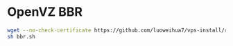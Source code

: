 # OpenVZ BBR

```bash
wget --no-check-certificate https://github.com/luoweihua7/vps-install/raw/master/bbr/bbr.sh
sh bbr.sh
```